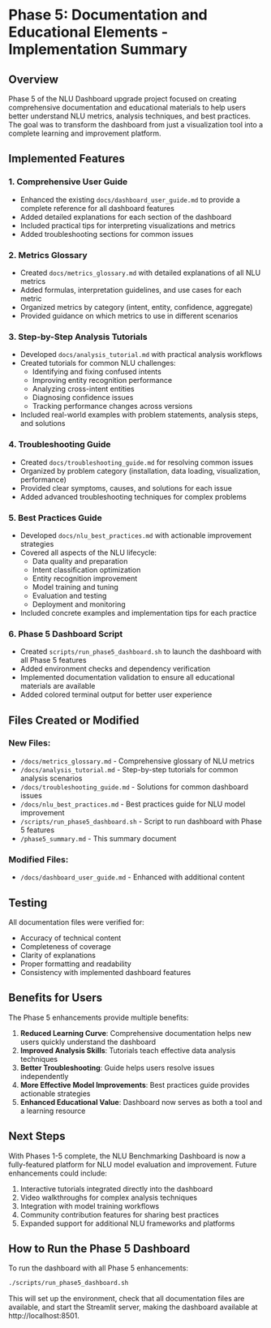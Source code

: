 # Phase 5: Documentation and Educational Elements - Implementation Summary

## Overview

Phase 5 of the NLU Dashboard upgrade project focused on creating comprehensive documentation and educational materials to help users better understand NLU metrics, analysis techniques, and best practices. The goal was to transform the dashboard from just a visualization tool into a complete learning and improvement platform.

## Implemented Features

### 1. Comprehensive User Guide

- Enhanced the existing `docs/dashboard_user_guide.md` to provide a complete reference for all dashboard features
- Added detailed explanations for each section of the dashboard
- Included practical tips for interpreting visualizations and metrics
- Added troubleshooting sections for common issues

### 2. Metrics Glossary

- Created `docs/metrics_glossary.md` with detailed explanations of all NLU metrics
- Added formulas, interpretation guidelines, and use cases for each metric
- Organized metrics by category (intent, entity, confidence, aggregate)
- Provided guidance on which metrics to use in different scenarios

### 3. Step-by-Step Analysis Tutorials

- Developed `docs/analysis_tutorial.md` with practical analysis workflows
- Created tutorials for common NLU challenges:
  - Identifying and fixing confused intents
  - Improving entity recognition performance
  - Analyzing cross-intent entities
  - Diagnosing confidence issues
  - Tracking performance changes across versions
- Included real-world examples with problem statements, analysis steps, and solutions

### 4. Troubleshooting Guide

- Created `docs/troubleshooting_guide.md` for resolving common issues
- Organized by problem category (installation, data loading, visualization, performance)
- Provided clear symptoms, causes, and solutions for each issue
- Added advanced troubleshooting techniques for complex problems

### 5. Best Practices Guide

- Developed `docs/nlu_best_practices.md` with actionable improvement strategies
- Covered all aspects of the NLU lifecycle:
  - Data quality and preparation
  - Intent classification optimization
  - Entity recognition improvement
  - Model training and tuning
  - Evaluation and testing
  - Deployment and monitoring
- Included concrete examples and implementation tips for each practice

### 6. Phase 5 Dashboard Script

- Created `scripts/run_phase5_dashboard.sh` to launch the dashboard with all Phase 5 features
- Added environment checks and dependency verification
- Implemented documentation validation to ensure all educational materials are available
- Added colored terminal output for better user experience

## Files Created or Modified

### New Files:

- `/docs/metrics_glossary.md` - Comprehensive glossary of NLU metrics
- `/docs/analysis_tutorial.md` - Step-by-step tutorials for common analysis scenarios
- `/docs/troubleshooting_guide.md` - Solutions for common dashboard issues
- `/docs/nlu_best_practices.md` - Best practices guide for NLU model improvement
- `/scripts/run_phase5_dashboard.sh` - Script to run dashboard with Phase 5 features
- `/phase5_summary.md` - This summary document

### Modified Files:

- `/docs/dashboard_user_guide.md` - Enhanced with additional content

## Testing

All documentation files were verified for:

- Accuracy of technical content
- Completeness of coverage
- Clarity of explanations
- Proper formatting and readability
- Consistency with implemented dashboard features

## Benefits for Users

The Phase 5 enhancements provide multiple benefits:

1. **Reduced Learning Curve**: Comprehensive documentation helps new users quickly understand the dashboard
2. **Improved Analysis Skills**: Tutorials teach effective data analysis techniques
3. **Better Troubleshooting**: Guide helps users resolve issues independently
4. **More Effective Model Improvements**: Best practices guide provides actionable strategies
5. **Enhanced Educational Value**: Dashboard now serves as both a tool and a learning resource

## Next Steps

With Phases 1-5 complete, the NLU Benchmarking Dashboard is now a fully-featured platform for NLU model evaluation and improvement. Future enhancements could include:

1. Interactive tutorials integrated directly into the dashboard
2. Video walkthroughs for complex analysis techniques
3. Integration with model training workflows
4. Community contribution features for sharing best practices
5. Expanded support for additional NLU frameworks and platforms

## How to Run the Phase 5 Dashboard

To run the dashboard with all Phase 5 enhancements:

```bash
./scripts/run_phase5_dashboard.sh
```

This will set up the environment, check that all documentation files are available, and start the Streamlit server, making the dashboard available at http://localhost:8501.
